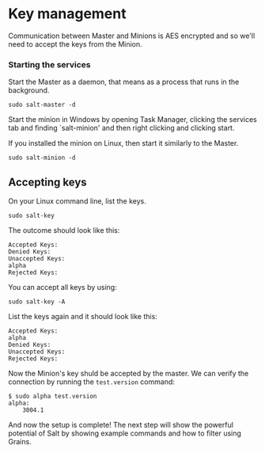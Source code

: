 # Key management
Communication between Master and Minions is AES encrypted and so we'll need to accept the keys from the Minion.

### Starting the services
Start the Master as a daemon, that means as a process that runs in the background.
```
sudo salt-master -d
```

Start the minion in Windows by opening Task Manager, clicking the services tab and finding `salt-minion' and then right clicking and clicking start. 

If you installed the minion on Linux, then start it similarly to the Master.
```
sudo salt-minion -d
```

## Accepting keys
On your Linux command line, list the keys.
```
sudo salt-key
```

The outcome should look like this:
```
Accepted Keys:
Denied Keys:
Unaccepted Keys:
alpha
Rejected Keys:
```

You can accept all keys by using:
```
sudo salt-key -A
```

List the keys again and it should look like this:
```
Accepted Keys:
alpha
Denied Keys:
Unaccepted Keys:
Rejected Keys:
```

Now the Minion's key shuld be accepted by the master. We can verify the connection by running the `test.version` command:
```
$ sudo alpha test.version
alpha:
    3004.1
```

And now the setup is complete! The next step will show the powerful potential of Salt by showing example commands and how to filter using Grains. 